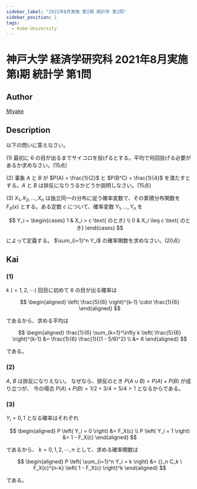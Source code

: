 ```yaml
---
sidebar_label: "2021年8月実施 第I期 統計学 第1問"
sidebar_position: 1
tags:
  - Kobe-University
---
```

# 神戸大学 経済学研究科 2021年8月実施 第I期 統計学 第1問

## **Author**
[Miyake](https://miyake.github.io/exams/index.html)

## **Description**
以下の問いに答えなさい。

(1) 最初に 6 の目が出るまでサイコロを投げるとする。平均で何回投げる必要があるか求めなさい。(15点)

(2) 事象 $A$ と $B$ が $P(A) = \frac{1}{2}$ と $P(B^C) = \frac{1}{4}$ を満たすとする。$A$ と $B$ は排反になりうるかどうか説明しなさい。(15点)

(3) $X_1, X_2, \ldots, X_n$ は独立同一の分布に従う確率変数で、その累積分布関数を $F_X(x)$ とする。ある定数 $c$ について、確率変数 $Y_1, \ldots, Y_n$ を

$$
Y_i = 
\begin{cases} 
1 & X_i > c \text{ のとき} \\ 
0 & X_i \leq c \text{ のとき} 
\end{cases} 
$$

によって定義する。 $\sum_{i=1}^n Y_i$ の確率関数を求めなさい。(20点)


## **Kai**
### (1)
$k \ (=1, 2, \cdots)$ 回目に初めて 6 の目が出る確率は

$$
  \begin{aligned}
  \left( \frac{5}{6} \right)^{k-1} \cdot \frac{1}{6}
  \end{aligned}
$$

であるから、求める平均は

$$
  \begin{aligned}
  \frac{1}{6} \sum_{k=1}^\infty k \left( \frac{5}{6} \right)^{k-1}
  &= \frac{1}{6} \frac{1}{(1 - 5/6)^2}
  \\
  &= 6
  \end{aligned}
$$

である。

### (2)
$A$, $B$ は排反になりえない。
なぜなら、排反のとき $P(A \cup B) = P(A) + P(B)$ が成り立つが、
今の場合 $P(A)+P(B)=1/2+3/4=5/4 \gt 1$ となるからである。

### (3)
$Y_i =0,1$ となる確率はそれぞれ

$$
  \begin{aligned}
  P \left( Y_i = 0 \right) &= F_X(c)
  \\
  P \left( Y_i = 1 \right) &= 1 - F_X(c)
  \end{aligned}
$$

であるから、 $k = 0, 1, 2, \cdots, n$ として、求める確率関数は

$$
  \begin{aligned}
  P \left( \sum_{i=1}^n Y_i = k \right)
  &= {}_n C_k \ F_X(c)^{n-k} \left( 1 - F_X(c) \right)^k
  \end{aligned}
$$

である。